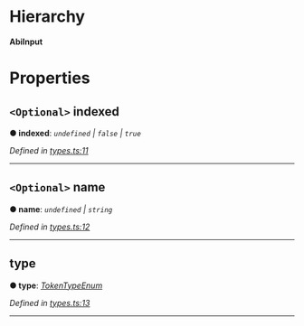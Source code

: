 

# Hierarchy

**AbiInput**

# Properties

<a id="indexed"></a>

## `<Optional>` indexed

**● indexed**: *`undefined` \| `false` \| `true`*

*Defined in [types.ts:11](https://github.com/paritytech/js-libs/blob/4ca2ba2/packages/abi/src/types.ts#L11)*

___
<a id="name"></a>

## `<Optional>` name

**● name**: *`undefined` \| `string`*

*Defined in [types.ts:12](https://github.com/paritytech/js-libs/blob/4ca2ba2/packages/abi/src/types.ts#L12)*

___
<a id="type"></a>

##  type

**● type**: *[TokenTypeEnum](../modules/_types_.md#tokentypeenum)*

*Defined in [types.ts:13](https://github.com/paritytech/js-libs/blob/4ca2ba2/packages/abi/src/types.ts#L13)*

___

